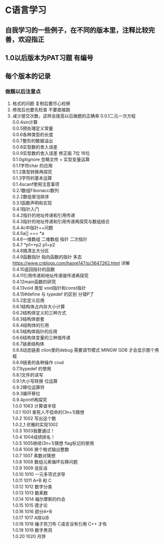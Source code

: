 # C语言学习
## 自我学习的一些例子，在不同的版本里，注释比较完善，欢迎指正
## 1.0以后版本为PAT习题 有编号
## 每个版本的记录
### 做题以后注意点
1. 格式的问题 复制后要尽心检擦
2. 修改后也要先检查 不要直接跑
3. 减少提交次数，这样会提高以后做题的正确率
0.0.1二元一次方程<br>
0.0.4sin计算<br>
0.0.5预处理定义常量<br>
0.0.6各种类型的长度<br>
0.0.7整形的数据溢出<br>
0.0.8实型数的舍入误差<br>
0.0.9实型数的舍入误差 修正版  7位  16位<br>
0.1.0gitignore 忽略文件  +  实型变量运算<br>
0.1.1字符char 的应用<br>
0.1.2类型转换再探究<br>
0.1.3字符的基本运算<br> 
0.1.4scanf使用注意事项<br>
0.2.1数组Fibonacci数列<br>
0.2.2数组冒泡排序<br>
0.3.1函数声明和实现<br>
0.4.1指针入门<br>
0.4.2指针的地址传递和引用传递<br>
0.4.3指针的地址传递和引用传递再探究与数组结合<br>
0.4.4c中指针++问题<br>
0.4.5a[]  === *a<br>
0.4.6一维数组 二维数组 指针 二次指针<br>
0.4.7 *p1=*p2  p1=p2  <br>
0.4.8搞清五大分区<br>
0.4.9函数指针  指向函数的指针  多态 https://www.cnblogs.com/haore147/p/3647262.html 详解<br>
0.4.10返回指针的函数<br>
0.4.11引用传递和地址传递值传递再探究<br>
0.4.12main函数的研究<br>
0.4.13void 类型 void指针和const指针<br>
0.4.15#define 与 typedef 的区别 分错P了<br>
0.5.2宏定义应用<br>
0.6.1结构体占内存大小计算<br>
0.6.2结构体定义的三种方式<br>
0.6.3结构体嵌套<br>
0.6.4结构体的引用<br>
0.6.5结构体指针的应用<br>
0.6.6结构体变量的三种值传递<br>
0.6.7链表结构体<br>
0.6.8动态链表   clion里的debug  需要调节模式 MINGW GDB  才会显示那个黑框<br>
0.6.9链表的各种操作  crud<br>
0.7.1typedef 的使用<br>
0.8.1文件的读写<br>
0.9.1大小写转换 位运算<br>
0.9.2移位运算符<br>
0.9.3循环移位<br>
0.9.4printf再探究<br>
1.0.0 1063 计算谱半径<br>
1.0.1 1001 	害死人不偿命的(3n+1)猜想<br>
1.0.2 1002 	写出这个数<br>
1.0.2_1 优雅的实现1002 <br>
1.0.3 1003我要通过！<br>
1.0.4 1004成绩排名！<br>
1.0.5 1005继续(3n+1)猜想  flag标记的使用 <br>
1.0.6 1006 换个格式输出整数<br>
1.0.7 1007 素数对猜想<br>
1.0.8 1008 数组元素循环右移问题<br>
1.0.9 1009 说反话<br>
1.0.10 1010 一元多项式求导<br>
1.0.11 1011 A+B 和 C<br>
1.0.12 1012 数字分类<br>
1.0.13 1013 数素数<br>
1.0.14 1014 福尔摩斯的约会<br>
1.0.15 1015 德才论<br>
1.0.16 1016 部分A+B<br>
1.0.17 1017 A除以B <br>
1.0.18 1018 锤子剪刀布  C语言没有引用 C++ 才有<br>
1.0.19 1019 数字黑洞 <br>
1.0.20 1020 月饼<br>